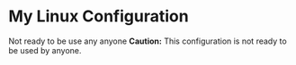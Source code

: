 # My Linux Configuration
Not ready to be use any anyone 
**Caution:** This configuration is not ready to be used by anyone.

